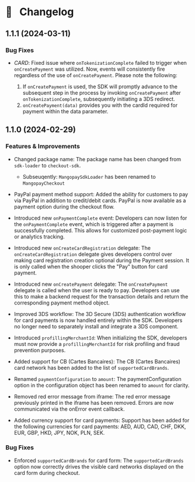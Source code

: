 # 🔀 &nbsp; Changelog

## 1.1.1 (2024-03-11)
 

### Bug Fixes
  * *CARD*: Fixed issue where `onTokenizationComplete` failed to trigger when `onCreatePayment` was utilized. Now, events will consistently fire regardless of the use of `onCreatePayment`. Please note the following:

    1. If `onCreatePayment` is used, the SDK will promptly advance to the subsequent step in the process by invoking `onCreatePayment` after `onTokenizationComplete`, subsequently initiating a 3DS redirect.
    2. `onCreatePayment(data)` provides you with the cardId required for payment within the data parameter.



## 1.1.0 (2024-02-29)

### Features & Improvements
 * Changed package name: The package name has been changed from `sdk-loader` to `checkout-sdk`.

     * Subseuqently: `MangopaySdkLoader` has been renamed to `MangopayCheckout`
  
 * PayPal payment method support: Added the ability for customers to pay via PayPal in addition to credit/debit cards. PayPal is now available as a payment option during the checkout flow.
    
 * Introduced new `onPaymentComplete` event: Developers can now listen for the `onPaymentComplete` event, which is triggered after a payment is successfully completed. This allows for customized post-payment logic or analytics tracking.
    
* Introduced new `onCreateCardRegistration` delegate: The `onCreateCardRegistration` delegate gives developers control over making card registration creation optional during the Payment session. It is only called when the shooper clicks the "Pay" button for card payment.
    
* Introduced new `onCreatePayment` delegate: The `onCreatePayment` delegate is called when the user is ready to pay. Developers can use this to make a backend request for the transaction details and return the corresponding payment method object.
    
* Improved 3DS workflow: The 3D Secure (3DS) authentication workflow for card payments is now handled entirely within the SDK. Developers no longer need to separately install and integrate a 3DS component.
    
* Introduced `profillingMerchantId`: When initializing the SDK, developers must now provide a `profillingMerchantId` for risk profiling and fraud prevention purposes.
    
* Added support for CB (Cartes Bancaires): The CB (Cartes Bancaires) card network has been added to the list of `supportedCardBrands`.
    
* Renamed `paymentConfiguration` to `amount`: The paymentConfiguration option in the configuration object has been renamed to `amount` for clarity.
    
* Removed red error message from iframe: The red error message previously printed in the iframe has been removed. Errors are now communicated via the onError event callback.

* Added currency support for card payments: Support has been added for the following currencies for card payments: AED, AUD, CAD, CHF, DKK, EUR, GBP, HKD, JPY, NOK, PLN, SEK.


### Bug Fixes
  * Enforced `supportedCardBrands` for card form: The `supportedCardBrands` option now correctly drives the visible card networks displayed on the card form during checkout.

